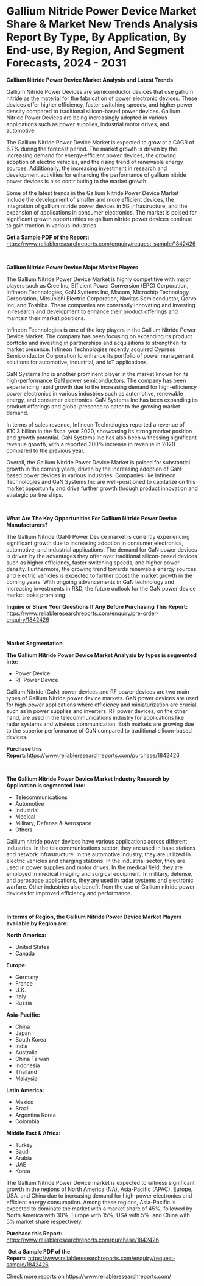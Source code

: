 <p><h1>Gallium Nitride Power Device Market Share & Market New Trends Analysis Report By Type, By Application, By End-use, By Region, And Segment Forecasts, 2024 - 2031</h1></p><p><strong>Gallium Nitride Power Device Market Analysis and Latest Trends</strong></p>
<p><p>Gallium Nitride Power Devices are semiconductor devices that use gallium nitride as the material for the fabrication of power electronic devices. These devices offer higher efficiency, faster switching speeds, and higher power density compared to traditional silicon-based power devices. Gallium Nitride Power Devices are being increasingly adopted in various applications such as power supplies, industrial motor drives, and automotive.</p><p>The Gallium Nitride Power Device Market is expected to grow at a CAGR of 6.7% during the forecast period. The market growth is driven by the increasing demand for energy-efficient power devices, the growing adoption of electric vehicles, and the rising trend of renewable energy sources. Additionally, the increasing investment in research and development activities for enhancing the performance of gallium nitride power devices is also contributing to the market growth.</p><p>Some of the latest trends in the Gallium Nitride Power Device Market include the development of smaller and more efficient devices, the integration of gallium nitride power devices in 5G infrastructure, and the expansion of applications in consumer electronics. The market is poised for significant growth opportunities as gallium nitride power devices continue to gain traction in various industries.</p></p>
<p><strong>Get a Sample PDF of the Report:&nbsp;</strong> <a href="https://www.reliableresearchreports.com/enquiry/request-sample/1842426">https://www.reliableresearchreports.com/enquiry/request-sample/1842426</a></p>
<p>&nbsp;</p>
<p><strong>Gallium Nitride Power Device Major Market Players</strong></p>
<p><p>The Gallium Nitride Power Device Market is highly competitive with major players such as Cree Inc, Efficient Power Conversion (EPC) Corporation, Infineon Technologies, GaN Systems Inc, Macom, Microchip Technology Corporation, Mitsubishi Electric Corporation, Navitas Semiconductor, Qorvo Inc, and Toshiba. These companies are constantly innovating and investing in research and development to enhance their product offerings and maintain their market positions.</p><p>Infineon Technologies is one of the key players in the Gallium Nitride Power Device Market. The company has been focusing on expanding its product portfolio and investing in partnerships and acquisitions to strengthen its market presence. Infineon Technologies recently acquired Cypress Semiconductor Corporation to enhance its portfolio of power management solutions for automotive, industrial, and IoT applications.</p><p>GaN Systems Inc is another prominent player in the market known for its high-performance GaN power semiconductors. The company has been experiencing rapid growth due to the increasing demand for high-efficiency power electronics in various industries such as automotive, renewable energy, and consumer electronics. GaN Systems Inc has been expanding its product offerings and global presence to cater to the growing market demand.</p><p>In terms of sales revenue, Infineon Technologies reported a revenue of €10.3 billion in the fiscal year 2020, showcasing its strong market position and growth potential. GaN Systems Inc has also been witnessing significant revenue growth, with a reported 300% increase in revenue in 2020 compared to the previous year.</p><p>Overall, the Gallium Nitride Power Device Market is poised for substantial growth in the coming years, driven by the increasing adoption of GaN-based power devices in various industries. Companies like Infineon Technologies and GaN Systems Inc are well-positioned to capitalize on this market opportunity and drive further growth through product innovation and strategic partnerships.</p></p>
<p>&nbsp;</p>
<p><strong>What Are The Key Opportunities For Gallium Nitride Power Device Manufacturers?</strong></p>
<p><p>The Gallium Nitride (GaN) Power Device market is currently experiencing significant growth due to increasing adoption in consumer electronics, automotive, and industrial applications. The demand for GaN power devices is driven by the advantages they offer over traditional silicon-based devices such as higher efficiency, faster switching speeds, and higher power density. Furthermore, the growing trend towards renewable energy sources and electric vehicles is expected to further boost the market growth in the coming years. With ongoing advancements in GaN technology and increasing investments in R&D, the future outlook for the GaN power device market looks promising.</p></p>
<p><strong>Inquire or Share Your Questions If Any Before Purchasing This Report:</strong> <a href="https://www.reliableresearchreports.com/enquiry/pre-order-enquiry/1842426">https://www.reliableresearchreports.com/enquiry/pre-order-enquiry/1842426</a></p>
<p>&nbsp;</p>
<p><strong>Market Segmentation</strong></p>
<p><strong>The Gallium Nitride Power Device Market Analysis by types is segmented into:</strong></p>
<p><ul><li>Power Device</li><li>RF Power Device</li></ul></p>
<p><p>Gallium Nitride (GaN) power devices and RF power devices are two main types of Gallium Nitride power device markets. GaN power devices are used for high-power applications where efficiency and miniaturization are crucial, such as in power supplies and inverters. RF power devices, on the other hand, are used in the telecommunications industry for applications like radar systems and wireless communication. Both markets are growing due to the superior performance of GaN compared to traditional silicon-based devices.</p></p>
<p><strong>Purchase this Report:&nbsp;</strong><a href="https://www.reliableresearchreports.com/purchase/1842426">https://www.reliableresearchreports.com/purchase/1842426</a></p>
<p>&nbsp;</p>
<p><strong>The Gallium Nitride Power Device Market Industry Research by Application is segmented into:</strong></p>
<p><ul><li>Telecommunications</li><li>Automotive</li><li>Industrial</li><li>Medical</li><li>Military, Defense & Aerospace</li><li>Others</li></ul></p>
<p><p>Gallium nitride power devices have various applications across different industries. In the telecommunications sector, they are used in base stations and network infrastructure. In the automotive industry, they are utilized in electric vehicles and charging stations. In the industrial sector, they are used in power supplies and motor drives. In the medical field, they are employed in medical imaging and surgical equipment. In military, defense, and aerospace applications, they are used in radar systems and electronic warfare. Other industries also benefit from the use of Gallium nitride power devices for improved efficiency and performance.</p></p>
<p>&nbsp;</p>
<p><strong>In terms of Region, the Gallium Nitride Power Device Market Players available by Region are:</strong></p>
<p>
    <p> <strong> North America: </strong>
        <ul>
            <li>United States</li>
            <li>Canada</li>
        </ul>
        </p> 
    <p> <strong> Europe: </strong>
        <ul>
            <li>Germany</li>
            <li>France</li>
            <li>U.K.</li>
            <li>Italy</li>
            <li>Russia</li>
        </ul>
        </p> 
    <p> <strong> Asia-Pacific: </strong>
        <ul>
            <li>China</li>
            <li>Japan</li>
            <li>South Korea</li>
            <li>India</li>
            <li>Australia</li>
            <li>China Taiwan</li>
            <li>Indonesia</li>
            <li>Thailand</li>
            <li>Malaysia</li>
        </ul>
        </p> 
    <p> <strong> Latin America: </strong>
        <ul>
            <li>Mexico</li>
            <li>Brazil</li>
            <li>Argentina Korea</li>
            <li>Colombia</li>
        </ul>
        </p> 
    <p> <strong> Middle East & Africa: </strong>
        <ul>
            <li>Turkey</li>
            <li>Saudi</li>
            <li>Arabia</li>
            <li>UAE</li>
            <li>Korea</li>
        </ul>
    </p>
    </p>
<p><p>The Gallium Nitride Power Device market is expected to witness significant growth in the regions of North America (NA), Asia-Pacific (APAC), Europe, USA, and China due to increasing demand for high-power electronics and efficient energy consumption. Among these regions, Asia-Pacific is expected to dominate the market with a market share of 45%, followed by North America with 30%, Europe with 15%, USA with 5%, and China with 5% market share respectively.</p></p>
<p><strong>Purchase this Report: </strong><a href="https://www.reliableresearchreports.com/purchase/1842426">https://www.reliableresearchreports.com/purchase/1842426</a></p>
<p>&nbsp;<strong>Get a Sample PDF of the Report:&nbsp;&nbsp;</strong><a href="https://www.reliableresearchreports.com/enquiry/request-sample/1842426">https://www.reliableresearchreports.com/enquiry/request-sample/1842426</a></p>
<p><strong></strong></p>
<p>Check more reports on https://www.reliableresearchreports.com/</p>